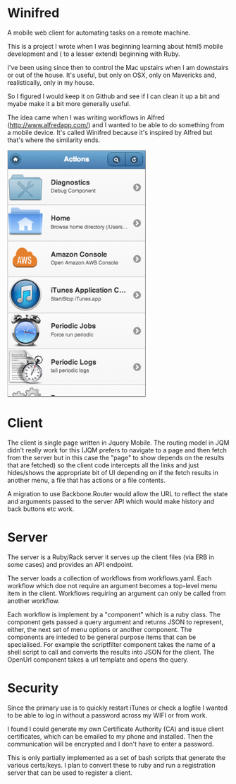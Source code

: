 
Winifred
========

A mobile web client for automating tasks on a remote machine.

This is a project I wrote when I was beginning learning about html5
mobile development and ( to a lesser extend) beginning with Ruby.

I've been using since then to control the Mac upstairs when I am
downstairs or out of the house. It's useful, but only on OSX, only
on Mavericks and, realistically, only in my house.

So I figured I would keep it on Github and see if I can clean it
up a bit and myabe make it a bit more generally useful.

The idea came when I was writing workflows in Alfred
(http://www.alfredapp.com/) and I wanted to be able to do something
from a mobile device.  It's called Winifred because it's inspired
by Alfred but that's where the similarity ends.

![Client Root](./assets/client-root.png)


Client
======

The client is  single page written in Jquery Mobile. The routing
model in JQM didn't really work for this  (JQM prefers to navigate
to a page and then fetch from the server but in this case the "page"
to show depends on the results that are fetched) so the client code
intercepts all the links and just hides/shows the appropriate bit
of UI depending on if the fetch results in another menu, a file
that has actions or a file contents.

A migration to use Backbone.Router would allow the URL to reflect the
state and arguments passed to the server API which would make history and back
buttons etc work.

Server
======

The server is a Ruby/Rack server it serves up the client files (via
ERB in some cases) and provides an API endpoint.

The server loads a collection of workflows from workflows.yaml.
Each workflow which doe not require an argument becomes a top-level
menu item in the client. Workflows requiring an argument can only
be called from another workflow.

Each workflow is implement by a "component" which is a ruby class.
The component gets passed a query argument and returns JSON to
represent, either, the next set of menu options or another component.
The components are inteded to be general purpose items that can be
specialised. For example the scriptfilter component takes the name
of a shell script to call and converts the 
results into JSON for the client.  The OpenUrl component takes a
url template and opens the query.

Security
========

Since the primary use is to quickly restart iTunes or check a logfile
I wanted to be able to log in without a password across my WIFI or
from work.

I found I could generate my own Certificate Authority (CA) and issue
client certificates, which can be emailed to my phone and installed.
Then the communication will be encrypted and I don't have to enter
a password.

This is only partially implemented as a set of bash scripts that
generate the various certs/keys.  I plan to convert these to ruby
and run a registration server that can be used to register a client.


